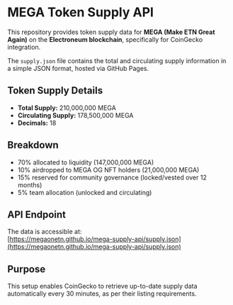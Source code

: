 # MEGA Token Supply API

This repository provides token supply data for **MEGA (Make ETN Great Again)** on the **Electroneum blockchain**, specifically for CoinGecko integration.

The `supply.json` file contains the total and circulating supply information in a simple JSON format, hosted via GitHub Pages.

## Token Supply Details

- **Total Supply:** 210,000,000 MEGA  
- **Circulating Supply:** 178,500,000 MEGA  
- **Decimals:** 18

## Breakdown

- 70% allocated to liquidity (147,000,000 MEGA)  
- 10% airdropped to MEGA OG NFT holders (21,000,000 MEGA)  
- 15% reserved for community governance (locked/vested over 12 months)  
- 5% team allocation (unlocked and circulating)

## API Endpoint

The data is accessible at:  
[https://megaonetn.github.io/mega-supply-api/supply.json](https://megaonetn.github.io/mega-supply-api/supply.json)

## Purpose

This setup enables CoinGecko to retrieve up-to-date supply data automatically every 30 minutes, as per their listing requirements.
